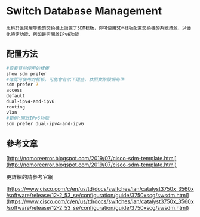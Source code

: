 # Switch Database Management #

    思科於匯聚層等級的交換機上設置了SDM樣板，你可使用SDM樣板配置交換機的系統資源，以優化特定功能，例如是否開啟IPv6功能

## 配置方法 ##

```bash
#查看目前使用的樣板
show sdm prefer 
#確認可使用的樣板，可能會有以下這些，依照實際設備為準
sdm prefer ?
access
default
dual-ipv4-and-ipv6
routing
vlan 
#範例:開啟IPv6功能
sdm prefer dual-ipv4-and-ipv6
```

## 參考文章 ##

[http://nomoreerror.blogspot.com/2019/07/cisco-sdm-template.html](http://nomoreerror.blogspot.com/2019/07/cisco-sdm-template.html)

更詳細的請參考官網

[https://www.cisco.com/c/en/us/td/docs/switches/lan/catalyst3750x_3560x/software/release/12-2_53_se/configuration/guide/3750xscg/swsdm.html](https://www.cisco.com/c/en/us/td/docs/switches/lan/catalyst3750x_3560x/software/release/12-2_53_se/configuration/guide/3750xscg/swsdm.html)